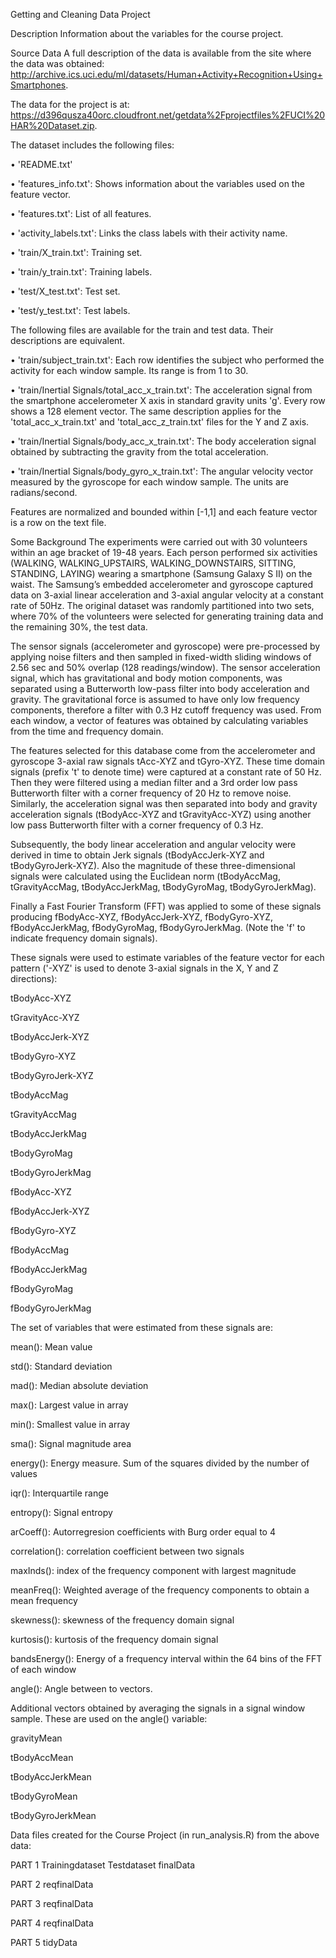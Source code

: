 Getting and Cleaning Data Project  

Description
Information about the variables for the course project. 

Source Data
A full description of the data is available from the site where the data was obtained: http://archive.ics.uci.edu/ml/datasets/Human+Activity+Recognition+Using+Smartphones.

The data for the project is at: https://d396qusza40orc.cloudfront.net/getdata%2Fprojectfiles%2FUCI%20HAR%20Dataset.zip.

The dataset includes the following files:

• 'README.txt'
 
•	'features_info.txt': Shows information about the variables used on the feature vector.

•	'features.txt': List of all features.

•	'activity_labels.txt': Links the class labels with their activity name.

•	'train/X_train.txt': Training set.

•	'train/y_train.txt': Training labels.

•	'test/X_test.txt': Test set.

•	'test/y_test.txt': Test labels.


The following files are available for the train and test data. Their descriptions are equivalent.

•	'train/subject_train.txt': Each row identifies the subject who performed the activity for each window sample. Its range is from 1 to 30. 

•	'train/Inertial Signals/total_acc_x_train.txt': The acceleration signal from the smartphone accelerometer X axis in standard gravity units 'g'. Every row shows a 128 element vector. The same description applies for the 'total_acc_x_train.txt' and 'total_acc_z_train.txt' files for the Y and Z axis.

•	'train/Inertial Signals/body_acc_x_train.txt': The body acceleration signal obtained by subtracting the gravity from the total acceleration. 

•	'train/Inertial Signals/body_gyro_x_train.txt': The angular velocity vector measured by the gyroscope for each window sample. The units are radians/second.

 Features are normalized and bounded within [-1,1] and each feature vector is a row on the text file.

Some Background
The experiments were carried out with 30 volunteers within an age bracket of 19-48 years. Each person performed six activities (WALKING, WALKING_UPSTAIRS, WALKING_DOWNSTAIRS, SITTING, STANDING, LAYING) wearing a smartphone (Samsung Galaxy S II) on the waist. The Samsung’s embedded accelerometer and gyroscope captured data on  3-axial linear acceleration and 3-axial angular velocity at a constant rate of 50Hz.
The original dataset was randomly partitioned into two sets, where 70% of the volunteers were selected for generating training data and the remaining 30%, the test data. 

The sensor signals (accelerometer and gyroscope) were pre-processed by applying noise filters and then sampled in fixed-width sliding windows of 2.56 sec and 50% overlap (128 readings/window).  The sensor acceleration signal, which has gravitational and body motion components, was separated using a Butterworth low-pass filter into body acceleration and gravity. The gravitational force is assumed to have only low frequency components, therefore a filter with 0.3 Hz cutoff frequency was used. From each window, a vector of features was obtained by calculating variables from the time and frequency domain. 

The features selected for this database come from the accelerometer and gyroscope 3-axial raw signals tAcc-XYZ and tGyro-XYZ. These time domain signals (prefix 't' to denote time) were captured at a constant rate of 50 Hz. Then they were filtered using a median filter and a 3rd order low pass Butterworth filter with a corner frequency of 20 Hz to remove noise. Similarly, the acceleration signal was then separated into body and gravity acceleration signals (tBodyAcc-XYZ and tGravityAcc-XYZ) using another low pass Butterworth filter with a corner frequency of 0.3 Hz. 

Subsequently, the body linear acceleration and angular velocity were derived in time to obtain Jerk signals (tBodyAccJerk-XYZ and tBodyGyroJerk-XYZ). Also the magnitude of these three-dimensional signals were calculated using the Euclidean norm (tBodyAccMag, tGravityAccMag, tBodyAccJerkMag, tBodyGyroMag, tBodyGyroJerkMag). 

Finally a Fast Fourier Transform (FFT) was applied to some of these signals producing fBodyAcc-XYZ, fBodyAccJerk-XYZ, fBodyGyro-XYZ, fBodyAccJerkMag, fBodyGyroMag, fBodyGyroJerkMag. (Note the 'f' to indicate frequency domain signals). 

These signals were used to estimate variables of the feature vector for each pattern  ('-XYZ' is used to denote 3-axial signals in the X, Y and Z directions):

tBodyAcc-XYZ

tGravityAcc-XYZ

tBodyAccJerk-XYZ

tBodyGyro-XYZ

tBodyGyroJerk-XYZ

tBodyAccMag

tGravityAccMag

tBodyAccJerkMag

tBodyGyroMag

tBodyGyroJerkMag

fBodyAcc-XYZ

fBodyAccJerk-XYZ

fBodyGyro-XYZ

fBodyAccMag

fBodyAccJerkMag

fBodyGyroMag

fBodyGyroJerkMag


The set of variables that were estimated from these signals are:

mean(): Mean value

std(): Standard deviation

mad(): Median absolute deviation

max(): Largest value in array

min(): Smallest value in array

sma(): Signal magnitude area

energy(): Energy measure. Sum of the squares divided by the number of values

iqr(): Interquartile range

entropy(): Signal entropy

arCoeff(): Autorregresion coefficients with Burg order equal to 4

correlation(): correlation coefficient between two signals

maxInds(): index of the frequency component with largest magnitude

meanFreq(): Weighted average of the frequency components to obtain a mean frequency

skewness(): skewness of the frequency domain signal

kurtosis(): kurtosis of the frequency domain signal

bandsEnergy(): Energy of a frequency interval within the 64 bins of the FFT of each window

angle(): Angle between to vectors.


Additional vectors obtained by averaging the signals in a signal window sample. These are used on the angle() variable:

gravityMean

tBodyAccMean

tBodyAccJerkMean

tBodyGyroMean

tBodyGyroJerkMean


Data files created for the Course Project (in run_analysis.R) from the above data:

PART 1
Trainingdataset
Testdataset
finalData

PART 2
reqfinalData

PART 3
reqfinalData

PART 4
reqfinalData

PART 5
tidyData

